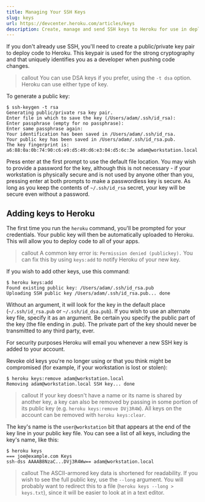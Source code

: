 ```yaml
---
title: Managing Your SSH Keys
slug: keys
url: https://devcenter.heroku.com/articles/keys
description: Create, manage and send SSH keys to Heroku for use in deploying applications.
---
```


If you don't already use SSH, you'll need to create a public/private key pair to deploy code to Heroku. This keypair is used for the strong cryptography and that uniquely identifies you as a developer when pushing code changes.

>callout
>You can use DSA keys if you prefer, using the `-t dsa` option.  Heroku can use either type of key.

To generate a public key:

```term
$ ssh-keygen -t rsa
Generating public/private rsa key pair.
Enter file in which to save the key (/Users/adam/.ssh/id_rsa):
Enter passphrase (empty for no passphrase): 
Enter same passphrase again: 
Your identification has been saved in /Users/adam/.ssh/id_rsa.
Your public key has been saved in /Users/adam/.ssh/id_rsa.pub.
The key fingerprint is:
a6:88:0a:0b:74:90:c6:e9:d5:49:d6:e3:04:d5:6c:3e adam@workstation.local
```

Press enter at the first prompt to use the default file location.  You may wish
to provide a password for the key, although this is not necessary - if your
workstation is physically secure and is not used by anyone other than you,
pressing enter at both prompts to make a passwordless key is secure.  As long as
you keep the contents of `~/.ssh/id_rsa` secret, your key will be secure even
without a password.

Adding keys to Heroku
-------------------

The first time you run the `heroku` command, you'll be prompted for your
credentials. Your public key will then be automatically uploaded to Heroku.
This will allow you to deploy code to all of your apps.

>callout
>A common key error is: `Permission denied (publickey).`
>You can fix this by using `keys:add` to notify Heroku of your new key.

If you wish to add other keys, use this command:

```term
$ heroku keys:add
Found existing public key: /Users/adam/.ssh/id_rsa.pub
Uploading SSH public key /Users/adam/.ssh/id_rsa.pub... done
```

Without an argument, it will look for the key in the default place
(`~/.ssh/id_rsa.pub` or `~/.ssh/id_dsa.pub`).  If you wish to use an alternate
key file, specify it as an argument.  Be certain you specify the public part of
the key (the file ending in .pub).  The private part of the key should never be
transmitted to any third party, ever.

For security purposes Heroku will email you whenever a new SSH key is
added to your account.

Revoke old keys you're no longer using or that you think might be compromised
(for example, if your workstation is lost or stolen):

```term
$ heroku keys:remove adam@workstation.local
Removing adam@workstation.local SSH key... done
```

> callout
> If your key doesn't have a name or its name is shared by another key, a key can also be removed by passing in some portion of its public key (e.g. `heroku keys:remove DVj3R4W`). All keys on the account can be removed with `heroku keys:clear`.

The key's name is the `user@workstation` bit that appears at the end of the key line
in your public key file.  You can see a list of all keys, including the key's
name, like this:

```term
$ heroku keys
=== joe@example.com Keys
ssh-dss AAAAB8NzaC...DVj3R4Ww== adam@workstation.local
```

>callout
>The ASCII-armored key data is shortened for readability.  If you wish to see the full public key, use the `--long` argument.  You will probably want to redirect this to a file (`heroku keys --long > keys.txt`), since it will be easier to look at in a text editor.

 